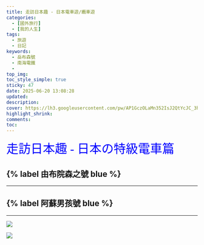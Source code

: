 ```yaml
---
title: 走訪日本趣 - 日本電車遊/纜車遊
categories:
  - [國外旅行]
  - [我的人生]
tags:
  - 旅遊
  - 日記
keywords:
  - 岳布森號
  - 南海電鐵
  -
top_img:
toc_style_simple: true
sticky: 47
date: 2025-06-20 13:08:28
updated:
description:
cover: https://lh3.googleusercontent.com/pw/AP1GczOLaMn352IsJ2QtYcJC_3hAQn6UDyK0qyo5NqHbQtDE0wBVAkykoS7SCcZIemaqWn9465pUElIMAnrdDtl0uXAkM0FEJEd33_ZXCPNapUYNJN4XpNtE2U2rq1-fdBbMPL5Cn47uQVF7WPPlzmgTE0JV=w1921-h769
highlight_shrink:
comments:
toc:
---
```


<font face="標楷體" color="blue" size="6px">走訪日本趣 - 日本の特級電車篇</font>

## {% label 由布院森之號 blue %}

---

## {% label 阿蘇男孩號 blue %}

---

![](https://i.imgur.com/tBowdcE.png)

![](https://i.imgur.com/sgKwC8K.png)

&nbsp;
